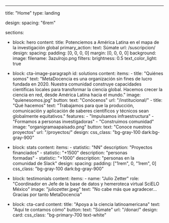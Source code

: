 ---
title: "Home"
type: landing

design:
  spacing: "6rem"

sections:
  - block: hero
    content:
      title: Potenciemos a América Latina en el mapa de la investigación global
      primary_action:
        text: Súmate
        url: /suscripcion/
    design:
      spacing:
        padding: [0, 0, 0, 0]
        margin: [0, 0, 0, 0]
      background:
        image:
          filename: 3azulrojo.png
          filters:
            brightness: 0.5
        text_color_light: true

  - block: cta-image-paragraph
    id: solutions
    content:
      items:
        - title: "Quiénes somos"
          text: "MetaDocencia es una organización sin fines de lucro fundada en 2020. Nuestra comunidad construye capacidades científicas locales para transformar la ciencia global. Hacemos crecer la ciencia en red, desde América Latina hacia el mundo."
          image: "quienesomos.jpg"
          button:
            text: "Conócenos"
            url: "/institucional/"
        - title: "Qué hacemos"
          text: "Trabajamos para que la producción, comunicación y aplicación de saberes científicos y técnicos sean globalmente equitativos."
          features:
            - "Impulsamos infraestructura"
            - "Formamos a personas investigadoras"
            - "Construimos comunidad"
          image: "organigramaapaisado.png"
          button:
            text: "Conoce nuestros proyectos"
            url: "/proyectos/"
    design:
      css_class: "bg-gray-100 dark:bg-gray-900"

  - block: stats
    content:
      items:
        - statistic: "NN"
          description: "Proyectos<br>financiados"
        - statistic: "+1500"
          description: "personas<br>formadas"
        - statistic: "+1000"
          description: "personas en la<br>comunidad de Slack"
    design:
      spacing:
        padding: ["1rem", 0, "1rem", 0]
      css_class: "bg-gray-100 dark:bg-gray-900"

  - block: testimonials
    content:
      items:
        - name: "Julio Zetter"
          role: "Coordinador en Jefe de la base de datos y hemeroteca virtual SciELO México"
          image: "juliozetter.jpeg"
          text: "No cabe más que agradecer… Gracias por tanto MetaDocencia"

  - block: cta-card
    content:
      title: "Apoya a la ciencia latinoamericana"
      text: "Aquí te contamos cómo"
      button:
        text: "Súmate"
        url: "/donar/"
    design:
      card:
        css_class: "bg-primary-700 text-white"
